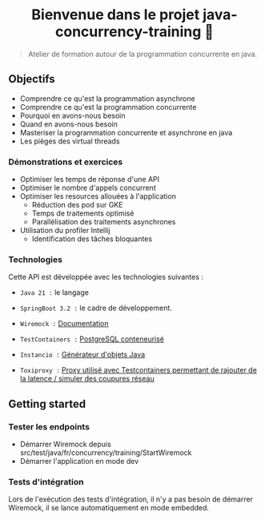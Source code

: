 <h1 align="center">Bienvenue dans le projet java-concurrency-training 👋</h1>

> Atelier de formation autour de la programmation concurrente en java.<br />

## Objectifs

- Comprendre ce qu'est la programmation asynchrone
- Comprendre ce qu'est la programmation concurrente
- Pourquoi en avons-nous besoin
- Quand en avons-nous besoin
- Masteriser la programmation concurrente et asynchrone en java
- Les pièges des virtual threads

### Démonstrations et exercices

- Optimiser les temps de réponse d'une API
- Optimiser le nombre d'appels concurrent
- Optimiser les resources allouées à l'application
  - Réduction des pod sur GKE
  - Temps de traitements optimisé
  - Parallélisation des traitements asynchrones
- Utilisation du profiler Intellij
  - Identification des tâches bloquantes

### Technologies

Cette API est développée avec les technologies suivantes :

- `Java 21 :` le langage

- `SpringBoot 3.2 :` le cadre de développement.

- `Wiremock :` <a href="https://wiremock.org/docs/">Documentation</a>

- `TestContainers :` <a href="https://testcontainers.com/">PostgreSQL conteneurisé</a>

- `Instancio :` <a href="https://www.instancio.org/user-guide/">Générateur d'objets Java</a>

- `Toxiproxy :` <a href="https://github.com/Shopify/toxiproxy">Proxy utilisé avec Testcontainers permettant de rajouter de la latence / simuler des coupures réseau</a>

## Getting started

### Tester les endpoints
- Démarrer Wiremock depuis src/test/java/fr/concurrency/training/StartWiremock
- Démarrer l'application en mode dev

### Tests d'intégration
Lors de l'exécution des tests d'intégration, il n'y a pas besoin de démarrer Wiremock, il se lance automatiquement en mode embedded.